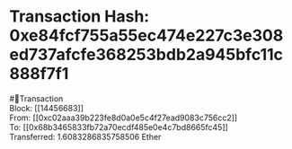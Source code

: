 
Transaction Hash: 0xe84fcf755a55ec474e227c3e308ed737afcfe368253bdb2a945bfc11c888f7f1
====================================================================================
  
#💸Transaction  
Block: [[14456683]]  
From: [[0xc02aaa39b223fe8d0a0e5c4f27ead9083c756cc2]]  
To: [[0x68b3465833fb72a70ecdf485e0e4c7bd8665fc45]]  
Transferred: 1.6083286835758506 Ether